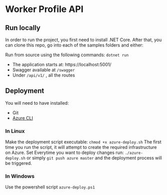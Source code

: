 # Worker Profile API

## Run locally

In order to run the project, you first need to install .NET Core. After that, you can clone this repo, go into each of the samples folders and either:

Run from source using the following commands: `dotnet run`

- The application starts at: https://localhost:5001/
- Swagger available at `/swagger`
- Under `/api/v1/` , all the routes

## Deployment

You will need to have installed:

- Git
- [Azure CLI](https://docs.microsoft.com/en-us/cli/azure/install-azure-cli?view=azure-cli-latest)

### In Linux

Make the deployment script executable: `chmod +x azure-deploy.sh`
The first time you run the script, it will attempt to create the required infrastructure on Azure. Set
Everytime you want to deploy changes run: `./azure-deploy.sh` or simply `git push azure master` and the deployment process will be triggered.

### In Windows

Use the powershell script `azure-deploy.ps1`
